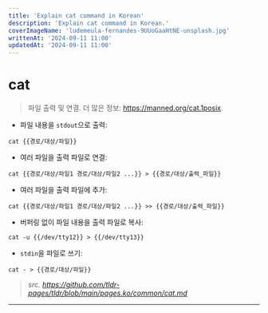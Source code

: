 ```yaml
---
title: 'Explain cat command in Korean'
description: 'Explain cat command in Korean.'
coverImageName: 'ludemeula-fernandes-9UUoGaaHtNE-unsplash.jpg'
writtenAt: '2024-09-11 11:00'
updatedAt: '2024-09-11 11:00'
---
```


# cat

> 파일 출력 및 연결.
> 더 많은 정보: <https://manned.org/cat.1posix>.

- 파일 내용을 `stdout`으로 출력:

`cat {{경로/대상/파일}}`

- 여러 파일을 출력 파일로 연결:

`cat {{경로/대상/파일1 경로/대상/파일2 ...}} > {{경로/대상/출력_파일}}`

- 여러 파일을 출력 파일에 추가:

`cat {{경로/대상/파일1 경로/대상/파일2 ...}} >> {{경로/대상/출력_파일}}`

- 버퍼링 없이 파일 내용을 출력 파일로 복사:

`cat -u {{/dev/tty12}} > {{/dev/tty13}}`

- `stdin`을 파일로 쓰기:

`cat - > {{경로/대상/파일}}`

> _src. <https://github.com/tldr-pages/tldr/blob/main/pages.ko/common/cat.md>_

---
